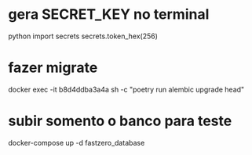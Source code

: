 # gera SECRET_KEY no terminal
python
import secrets
secrets.token_hex(256)

# fazer migrate
docker exec -it b8d4ddba3a4a sh -c "poetry run alembic upgrade head"

# subir somento o banco para teste
docker-compose up -d fastzero_database